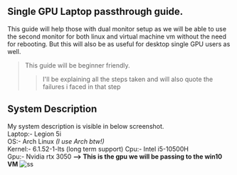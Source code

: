 ## Single GPU Laptop passthrough guide.
This guide will help those with dual monitor setup as we will be able to use the second monitor for both linux and virtual machine vm without the need for rebooting. But this will also be as useful for desktop single GPU users as well. <br>
> This guide will be beginner friendly.
> > I'll be explaining all the steps taken and will also quote the failures i faced in that step

## System Description
My system description is visible in below screenshot. <br />
Laptop:- Legion 5i <br />
OS:- Arch Linux *(I use Arch btw!)* <br>
Kernel:- 6.1.52-1-lts (long term support)
Cpu:- Intel i5-10500H <br />
Gpu:- Nvidia rtx 3050 **--> This is the gpu we will be passing to the win10 VM**
![ss](https://github.com/BeroBrine/kvmGPU/assets/74451882/d22f9bea-b155-4cb7-b0db-e246089f88f3)



